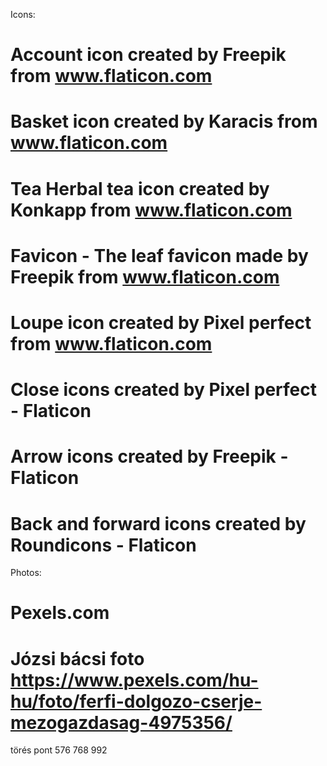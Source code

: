 Icons:

# Account icon created by Freepik from www.flaticon.com
# Basket icon created by Karacis from www.flaticon.com
# Tea Herbal tea icon created by Konkapp from www.flaticon.com
# Favicon - The leaf favicon made by Freepik from www.flaticon.com
# Loupe icon created by Pixel perfect from www.flaticon.com
# Close icons created by Pixel perfect - Flaticon
# Arrow icons created by Freepik - Flaticon
# Back and forward icons created by Roundicons - Flaticon




Photos:

# Pexels.com
# Józsi bácsi foto https://www.pexels.com/hu-hu/foto/ferfi-dolgozo-cserje-mezogazdasag-4975356/

törés pont 576 768 992


